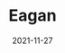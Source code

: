 ---
layout: photo_set
title: Eagan 
directory_name: eagan
permalink: /eagan/
description: "An example photo gallery."
thumbnail_photo: 
date: "2021-11-27"

photos:
    set: eagan
    size: 3
---